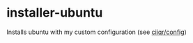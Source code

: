 # installer-ubuntu

Installs ubuntu with my custom configuration (see [ciiqr/config](https://github.com/ciiqr/config))

